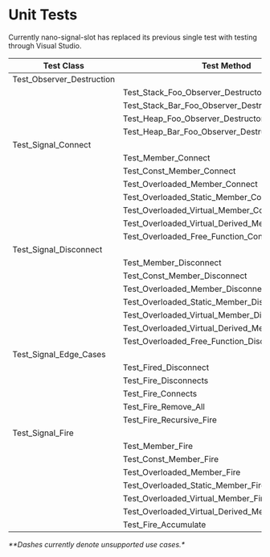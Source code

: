Unit Tests
==========

Currently nano-signal-slot has replaced its previous single test with testing through Visual Studio.

| Test Class | Test Method | Status |
|------------|-------------|-------------|
| Test_Observer_Destruction | | |
| | Test_Stack_Foo_Observer_Destructor | PASS |
| | Test_Stack_Bar_Foo_Observer_Destructor | PASS |
| | Test_Heap_Foo_Observer_Destructor | PASS |
| | Test_Heap_Bar_Foo_Observer_Destructor | PASS |
| Test_Signal_Connect | | |
| | Test_Member_Connect | PASS |
| | Test_Const_Member_Connect | PASS |
| | Test_Overloaded_Member_Connect | PASS |
| | Test_Overloaded_Static_Member_Connect | PASS |
| | Test_Overloaded_Virtual_Member_Connect | PASS |
| | Test_Overloaded_Virtual_Derived_Member_Connect | PASS |
| | Test_Overloaded_Free_Function_Connect | PASS |
| Test_Signal_Disconnect | | |
| | Test_Member_Disconnect | PASS |
| | Test_Const_Member_Disconnect | PASS |
| | Test_Overloaded_Member_Disconnect | PASS |
| | Test_Overloaded_Static_Member_Disconnect | PASS |
| | Test_Overloaded_Virtual_Member_Disconnect | PASS |
| | Test_Overloaded_Virtual_Derived_Member_Disconnect | PASS |
| | Test_Overloaded_Free_Function_Disconnect | PASS |
| Test_Signal_Edge_Cases | | |
| | Test_Fired_Disconnect | PASS |
| | Test_Fire_Disconnects | &mdash; |
| | Test_Fire_Connects | PASS |
| | Test_Fire_Remove_All | PASS |
| | Test_Fire_Recursive_Fire | &mdash; |
| Test_Signal_Fire | | |
| | Test_Member_Fire | PASS |
| | Test_Const_Member_Fire | PASS |
| | Test_Overloaded_Member_Fire | PASS |
| | Test_Overloaded_Static_Member_Fire | PASS |
| | Test_Overloaded_Virtual_Member_Fire | PASS |
| | Test_Overloaded_Virtual_Derived_Member_Fire | PASS |
| | Test_Fire_Accumulate | PASS |

_**Dashes currently denote unsupported use cases.*_